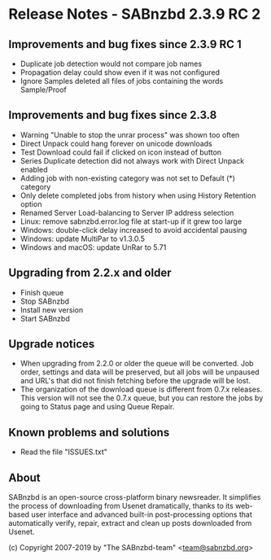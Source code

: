Release Notes - SABnzbd 2.3.9 RC 2
=========================================================

## Improvements and bug fixes since 2.3.9 RC 1
- Duplicate job detection would not compare job names
- Propagation delay could show even if it was not configured
- Ignore Samples deleted all files of jobs containing the words Sample/Proof

## Improvements and bug fixes since 2.3.8
- Warning "Unable to stop the unrar process" was shown too often
- Direct Unpack could hang forever on unicode downloads
- Test Download could fail if clicked on icon instead of button
- Series Duplicate detection did not always work with Direct Unpack enabled
- Adding job with non-existing category was not set to Default (*) category
- Only delete completed jobs from history when using History Retention option
- Renamed Server Load-balancing to Server IP address selection
- Linux: remove sabnzbd.error.log file at start-up if it grew too large
- Windows: double-click delay increased to avoid accidental pausing
- Windows: update MultiPar to v1.3.0.5
- Windows and macOS: update UnRar to 5.71

## Upgrading from 2.2.x and older
- Finish queue
- Stop SABnzbd
- Install new version
- Start SABnzbd

## Upgrade notices
- When upgrading from 2.2.0 or older the queue will be converted. Job order,
  settings and data will be preserved, but all jobs will be unpaused and
  URL's that did not finish fetching before the upgrade will be lost.
- The organization of the download queue is different from 0.7.x releases.
  This version will not see the 0.7.x queue, but you can restore the jobs
  by going to Status page and using Queue Repair.

## Known problems and solutions
- Read the file "ISSUES.txt"

## About
  SABnzbd is an open-source cross-platform binary newsreader.
  It simplifies the process of downloading from Usenet dramatically, thanks
  to its web-based user interface and advanced built-in post-processing options
  that automatically verify, repair, extract and clean up posts downloaded
  from Usenet.

  (c) Copyright 2007-2019 by "The SABnzbd-team" \<team@sabnzbd.org\>
